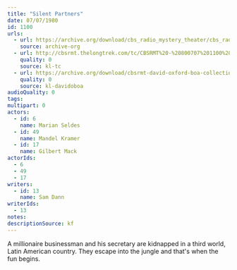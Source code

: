 ```yaml
---
title: "Silent Partners"
date: 07/07/1980
id: 1100
urls: 
  - url: https://archive.org/download/cbs_radio_mystery_theater/cbs_radio_mystery_theater-1051-1100.zip/cbs_radio_mystery_theater-1051-1100%2Fcbsrmt_1100_silent_partners.mp3
    source: archive-org
  - url: http://cbsrmt.thelongtrek.com/tc/CBSRMT%20-%20800707%201100%20Silent%20Partners_tc.mp3
    quality: 0
    source: kl-tc
  - url: https://archive.org/download/cbsrmt-david-oxford-boa-collection/CBSRMT-800707-1100-Silent-Partners-(128-48)_WBBM-JE-{BoA}.mp3
    quality: 0
    source: kl-davidoboa
audioQuality: 0
tags: 
multipart: 0
actors:  
  - id: 6
    name: Marian Seldes  
  - id: 49
    name: Mandel Kramer  
  - id: 17
    name: Gilbert Mack
actorIds:  
  - 6  
  - 49  
  - 17
writers:  
  - id: 13
    name: Sam Dann
writerIds:  
  - 13
notes: 
descriptionSource: kf
---
```

A millionaire businessman and his secretary are kidnapped in a third world, Latin American country. They escape into the jungle and that's when the fun begins.